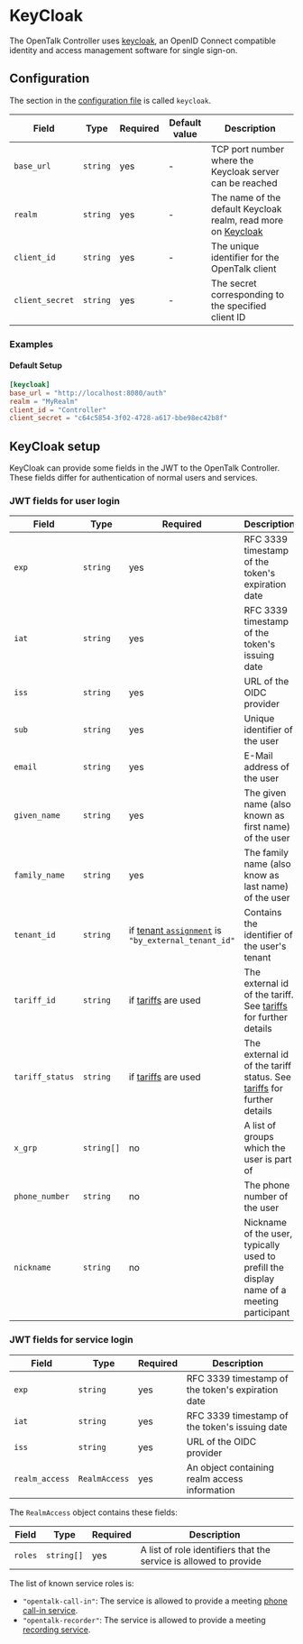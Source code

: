 <!--
SPDX-FileCopyrightText: OpenTalk GmbH <mail@opentalk.eu>
SPDX-License-Identifier: EUPL-1.2
-->

# KeyCloak

The OpenTalk Controller uses [keycloak](https://www.keycloak.org/), an OpenID Connect compatible
identity and access management software for single sign-on.

## Configuration

The section in the [configuration file](configuration.md) is called `keycloak`.

| Field           | Type     | Required | Default value | Description                                                                                                                            |
| --------------- | -------- | -------- | ------------- | -------------------------------------------------------------------------------------------------------------------------------------- |
| `base_url`      | `string` | yes      | -             | TCP port number where the Keycloak server can be reached                                                                               |
| `realm`         | `string` | yes      | -             | The name of the default Keycloak realm, read more on [Keycloak](https://www.keycloak.org/docs/latest/server_admin/#configuring-realms) |
| `client_id`     | `string` | yes      | -             | The unique identifier for the OpenTalk client                                                                                          |
| `client_secret` | `string` | yes      | -             | The secret corresponding to the specified client ID                                                                                    |

### Examples

#### Default Setup

```toml
[keycloak]
base_url = "http://localhost:8080/auth"
realm = "MyRealm"
client_id = "Controller"
client_secret = "c64c5854-3f02-4728-a617-bbe98ec42b8f"
```

## KeyCloak setup

KeyCloak can provide some fields in the JWT to the OpenTalk Controller. These fields differ for authentication of normal users and services.

### JWT fields for user login

| Field           | Type       | Required                                                          | Description                                                                               |
| --------------- | ---------- | ----------------------------------------------------------------- | ----------------------------------------------------------------------------------------- |
| `exp`           | `string`   | yes                                                               | RFC 3339 timestamp of the token's expiration date                                         |
| `iat`           | `string`   | yes                                                               | RFC 3339 timestamp of the token's issuing date                                            |
| `iss`           | `string`   | yes                                                               | URL of the OIDC provider                                                                  |
| `sub`           | `string`   | yes                                                               | Unique identifier of the user                                                             |
| `email`         | `string`   | yes                                                               | E-Mail address of the user                                                                |
| `given_name`    | `string`   | yes                                                               | The given name (also known as first name) of the user                                     |
| `family_name`   | `string`   | yes                                                               | The family name (also know as last name) of the user                                      |
| `tenant_id`     | `string`   | if [tenant `assignment`](tenants.md) is `"by_external_tenant_id"` | Contains the identifier of the user's tenant                                              |
| `tariff_id`     | `string`   | if [tariffs](tariffs.md) are used                                 | The external id of the tariff. See [tariffs](tariffs.md) for further details              |
| `tariff_status` | `string`   | if [tariffs](tariffs.md) are used                                 | The external id of the tariff status. See [tariffs](tariffs.md) for further details       |
| `x_grp`         | `string[]` | no                                                                | A list of groups which the user is part of                                                |
| `phone_number`  | `string`   | no                                                                | The phone number of the user                                                              |
| `nickname`      | `string`   | no                                                                | Nickname of the user, typically used to prefill the display name of a meeting participant |

### JWT fields for service login

| Field           | Type          | Required | Description                                       |
| --------------- | ------------- | -------- | ------------------------------------------------- |
| `exp`           | `string`      | yes      | RFC 3339 timestamp of the token's expiration date |
| `iat`           | `string`      | yes      | RFC 3339 timestamp of the token's issuing date    |
| `iss`           | `string`      | yes      | URL of the OIDC provider                          |
| `realm_access`  | `RealmAccess` | yes      | An object containing realm access information     |

The `RealmAccess` object contains these fields:

| Field   | Type       | Required | Description                                                       |
| ------- | ---------- | -------- | ----------------------------------------------------------------- |
| `roles` | `string[]` | yes      | A list of role identifiers that the service is allowed to provide |

The list of known service roles is:

- `"opentalk-call-in"`: The service is allowed to provide a meeting [phone call-in service](call_in.md).
- `"opentalk-recorder"`: The service is allowed to provide a meeting [recording service](recorder.md).
